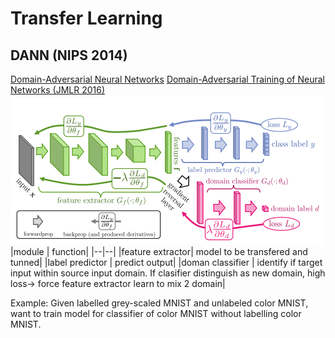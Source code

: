 # Transfer Learning
## DANN (NIPS 2014)
[Domain-Adversarial Neural Networks](https://arxiv.org/abs/1412.4446)
[Domain-Adversarial Training of Neural Networks (JMLR 2016)](https://arxiv.org/abs/1505.07818)
![](img/domain-adversarial_training.png)
|module           | function|
|--|--|
|feature extractor| model to be transfered and tunned|
|label predictor  | predict output|
|doman classifier | identify if target input within source input domain. If clasifier distinguish as new domain, high loss-> force feature extractor learn to mix 2 domain|

Example: Given labelled grey-scaled MNIST and unlabeled color MNIST, want to train model for classifier of color MNIST without labelling color MNIST.
